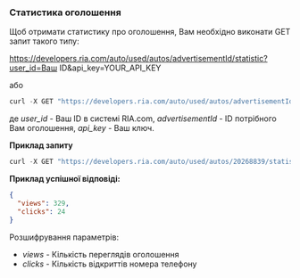 ### Статистика оголошення

Щоб отримати статистику про оголошення, Вам необхідно виконати GET запит такого типу:

https://developers.ria.com/auto/used/autos/advertisementId/statistic?user_id=Ваш ID&api_key=YOUR_API_KEY

або 
````javascript
curl -X GET "https://developers.ria.com/auto/used/autos/advertisementId/statistic?user_id=Ваш ID&api_key=YOUR_API_KEY" -H "accept: application/json"
`````
де *user_id* - Ваш ID в системі RIA.com, *advertisementId* - ID потрібного Вам оголошення, *api_key* - Ваш ключ.

**Приклад запиту**
````javascript
curl -X GET "https://developers.ria.com/auto/used/autos/20268839/statistic?user_id=7069830&api_key=YOUR_API_KEY" -H "accept: application/json""`
````
**Приклад успішної відповіді:**

```json
{
  "views": 329,
  "clicks": 24
}
```
Розшифрування параметрів:

- *views* - Кількість переглядів оголошення
- *clicks* - Кількість відкриттів номера телефону

 
